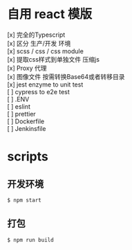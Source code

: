 # 自用 react 模版

[x] 完全的Typescript  
[x] 区分 生产/开发 环境  
[x] scss / css / css module  
[x] 提取css样式到单独文件 压缩js  
[x] Proxy 代理  
[x] 图像文件 按需转换Base64或者转移目录  
[x] jest enzyme to unit test  
[ ] cypress to e2e test  
[ ] .ENV  
[ ] eslint  
[ ] prettier  
[ ] Dockerfile  
[ ] Jenkinsfile   


# scripts

## 开发环境
```bash
$ npm start
```

## 打包
```bash
$ npm run build
```
